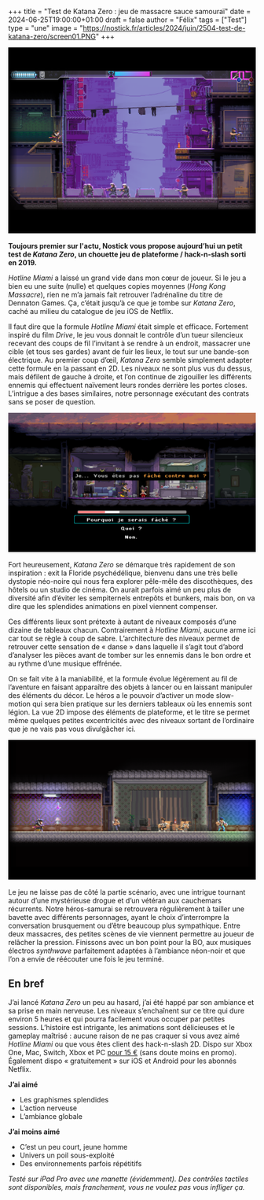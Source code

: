 +++
title = "Test de Katana Zero : jeu de massacre sauce samouraï"
date = 2024-06-25T19:00:00+01:00
draft = false
author = "Félix"
tags = ["Test"]
type = "une"
image = "https://nostick.fr/articles/2024/juin/2504-test-de-katana-zero/screen01.PNG"
+++ 

![Capture d’écran du jeu Katana Zero](screen01.PNG)

**Toujours premier sur l'actu, Nostick vous propose aujourd’hui un petit test de *Katana Zero*, un chouette jeu de plateforme / hack-n-slash sorti en 2019.**

*Hotline Miami* a laissé un grand vide dans mon cœur de joueur. Si le jeu a bien eu une suite (nulle) et quelques copies moyennes (*Hong Kong Massacre*), rien ne m’a jamais fait retrouver l’adrénaline du titre de Dennaton Games. Ça, c’était jusqu’à ce que je tombe sur *Katana Zero*, caché au milieu du catalogue de jeu iOS de Netflix.

Il faut dire que la formule *Hotline Miami* était simple et efficace. Fortement inspiré du film *Drive*, le jeu vous donnait le contrôle d’un tueur silencieux recevant des coups de fil l’invitant à se rendre à un endroit, massacrer une cible (et tous ses gardes) avant de fuir les lieux, le tout sur une bande-son électrique. Au premier coup d’œil, *Katana Zero* semble simplement adapter cette formule en la passant en 2D. Les niveaux ne sont plus vus du dessus, mais défilent de gauche à droite, et l’on continue de zigouiller les différents ennemis qui effectuent naïvement leurs rondes derrière les portes closes. L’intrigue a des bases similaires, notre personnage exécutant des contrats sans se poser de question. 

![Capture d’écran du jeu Katana Zero](screen02.png)

Fort heureusement, *Katana Zero* se démarque très rapidement de son inspiration : exit la Floride psychédélique, bienvenu dans une très belle dystopie néo-noire qui nous fera explorer pêle-mêle des discothèques, des hôtels ou un studio de cinéma. On aurait parfois aimé un peu plus de diversité afin d’éviter les sempiternels entrepôts et bunkers, mais bon, on va dire que les splendides animations en pixel viennent compenser.

Ces différents lieux sont prétexte à autant de niveaux composés d’une dizaine de tableaux chacun. Contrairement à *Hotline Miami*, aucune arme ici car tout se règle à coup de sabre. L’architecture des niveaux permet de retrouver cette sensation de « danse » dans laquelle il s’agit tout d’abord d’analyser les pièces avant de tomber sur les ennemis dans le bon ordre et au rythme d’une musique effrénée. 

On se fait vite à la maniabilité, et la formule évolue légèrement au fil de l’aventure en faisant apparaître des objets à lancer ou en laissant manipuler des éléments du décor. Le héros a le pouvoir d’activer un mode slow-motion qui sera bien pratique sur les derniers tableaux où les ennemis sont légion. La vue 2D impose des éléments de plateforme, et le titre se permet même quelques petites excentricités avec des niveaux sortant de l’ordinaire que je ne vais pas vous divulgâcher ici.

![Capture d’écran du jeu Katana Zero](screen03.png)

Le jeu ne laisse pas de côté la partie scénario, avec une intrigue tournant autour d’une mystérieuse drogue et d’un vétéran aux cauchemars récurrents. Notre héros-samurai se retrouvera régulièrement à tailler une bavette avec différents personnages, ayant le choix d’interrompre la conversation brusquement ou d’être beaucoup plus sympathique. Entre deux massacres, des petites scènes de vie viennent permettre au joueur de relâcher la pression. Finissons avec un bon point pour la BO, aux musiques électros *‌synthwave* parfaitement adaptées à l’ambiance néon-noir et que l’on a envie de réécouter une fois le jeu terminé.

## En bref

J’ai lancé *Katana Zero* un peu au hasard, j’ai été happé par son ambiance et sa prise en main nerveuse. Les niveaux s’enchaînent sur ce titre qui dure environ 5 heures et qui pourra facilement vous occuper par petites sessions. L’histoire est intrigante, les animations sont délicieuses et le gameplay maîtrisé : aucune raison de ne pas craquer si vous avez aimé *Hotline Miami* ou que vous êtes client des hack-n-slash 2D. Dispo sur Xbox One, Mac, Switch, Xbox et PC [pour 15 €](https://store.steampowered.com/app/460950/Katana_ZERO/) (sans doute moins en promo). Également dispo « gratuitement » sur iOS et Android pour les abonnés Netflix.


**J’ai aimé**

- Les graphismes splendides
- L’action nerveuse
- L’ambiance globale

**J’ai moins aimé**

- C’est un peu court, jeune homme
- Univers un poil sous-exploité
- Des environnements parfois répétitifs

*Testé sur iPad Pro avec une manette (évidemment). Des contrôles tactiles sont disponibles, mais franchement, vous ne voulez pas vous infliger ça.*